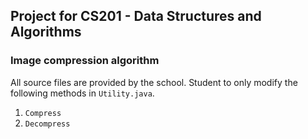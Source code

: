 ## Project for CS201 - Data Structures and Algorithms

### Image compression algorithm

All source files are provided by the school. Student to only modify the following methods in `Utility.java`.

1. `Compress`
2. `Decompress`
